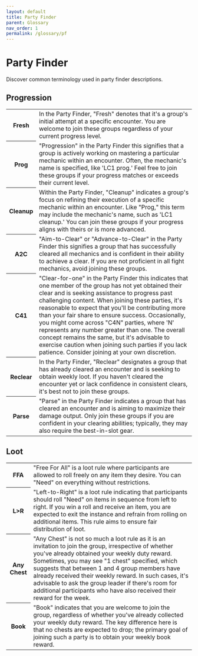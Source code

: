 ```yaml
---
layout: default
title: Party Finder
parent: Glossary
nav_order: 1
permalink: /glossary/pf
---
```


# Party Finder

Discover common terminology used in party finder descriptions.

## Progression

<table>
    <tr>
        <th>Fresh</th>
        <td>In the Party Finder, "Fresh" denotes that it's a group's initial attempt at a specific encounter. You are welcome to join these groups regardless of your current progress level.</td>
    </tr>
    <tr>
        <th>Prog</th>
        <td>"Progression" in the Party Finder this signifies that a group is actively working on mastering a particular mechanic within an encounter. Often, the mechanic's name is specified, like 'LC1 prog.' Feel free to join these groups if your progress matches or exceeds their current level.</td>
    </tr>
    <tr>
        <th>Cleanup</th>
        <td>Within the Party Finder, "Cleanup" indicates a group's focus on refining their execution of a specific mechanic within an encounter. Like "Prog," this term may include the mechanic's name, such as 'LC1 cleanup.' You can join these groups if your progress aligns with theirs or is more advanced.</td>
    </tr>
    <tr>
        <th>A2C</th>
        <td>"Aim-to-Clear" or "Advance-to-Clear" in the Party Finder this signifies a group that has successfully cleared all mechanics and is confident in their ability to achieve a clear. If you are not proficient in all fight mechanics, avoid joining these groups.</td>
    </tr>
    <tr>
        <th>C41</th>
        <td>"Clear-for-one" in the Party Finder this indicates that one member of the group has not yet obtained their clear and is seeking assistance to progress past challenging content. When joining these parties, it's reasonable to expect that you'll be contributing more than your fair share to ensure success. Occasionally, you might come across "C4N" parties, where 'N' represents any number greater than one. The overall concept remains the same, but it's advisable to exercise caution when joining such parties if you lack patience. Consider joining at your own discretion.</td>
    </tr>
    <tr>
        <th>Reclear</th>
        <td>In the Party Finder, "Reclear" designates a group that has already cleared an encounter and is seeking to obtain weekly loot. If you haven't cleared the encounter yet or lack confidence in consistent clears, it's best not to join these groups.</td>
    </tr>
    <tr>
        <th>Parse</th>
        <td>"Parse" in the Party Finder indicates a group that has cleared an encounter and is aiming to maximize their damage output. Only join these groups if you are confident in your clearing abilities; typically, they may also require the best-in-slot gear.</td>
    </tr>
</table>

## Loot

<table>
    <tr>
        <th>FFA</th>
        <td>"Free For All" is a loot rule where participants are allowed to roll freely on any item they desire. You can "Need" on everything without restrictions.</td>
    </tr>
    <tr>
        <th>L>R</th>
        <td>"Left-to-Right" is a loot rule indicating that participants should roll "Need" on items in sequence from left to right. If you win a roll and receive an item, you are expected to exit the instance and refrain from rolling on additional items. This rule aims to ensure fair distribution of loot.</td>
    </tr>
    <tr>
        <th>Any Chest</th>
        <td>"Any Chest" is not so much a loot rule as it is an invitation to join the group, irrespective of whether you've already obtained your weekly duty reward. Sometimes, you may see "1 chest" specified, which suggests that between 1 and 4 group members have already received their weekly reward. In such cases, it's advisable to ask the group leader if there's room for additional participants who have also received their reward for the week.</td>
    </tr>
    <tr>
        <th>Book</th>
        <td>"Book" indicates that you are welcome to join the group, regardless of whether you've already collected your weekly duty reward. The key difference here is that no chests are expected to drop; the primary goal of joining such a party is to obtain your weekly book reward.</td>
    </tr>
</table>
